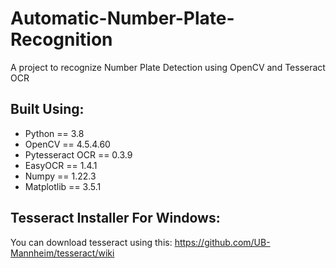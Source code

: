 # Automatic-Number-Plate-Recognition
A project to recognize Number Plate Detection using OpenCV and Tesseract OCR

## Built Using:

* Python == 3.8
* OpenCV == 4.5.4.60
* Pytesseract OCR == 0.3.9
* EasyOCR == 1.4.1
* Numpy == 1.22.3
* Matplotlib == 3.5.1

## Tesseract Installer For Windows:

You can download tesseract using this: https://github.com/UB-Mannheim/tesseract/wiki